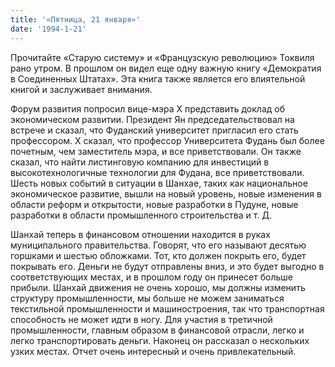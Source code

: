 ```yaml
---
title: '«Пятница, 21 января»'
date: '1994-1-21'
---
```

Прочитайте «Старую систему» ​​и «Французскую революцию» Токвиля рано утром. В прошлом он видел еще одну важную книгу «Демократия в Соединенных Штатах». Эта книга также является его влиятельной книгой и заслуживает внимания.

Форум развития попросил вице-мэра X представить доклад об экономическом развитии. Президент Ян председательствовал на встрече и сказал, что Фуданский университет пригласил его стать профессором. Х сказал, что профессор Университета Фудань был более почетным, чем заместитель мэра, и все приветствовали. Он также сказал, что найти листинговую компанию для инвестиций в высокотехнологичные технологии для Фудана, все приветствовали. Шесть новых событий в ситуации в Шанхае, таких как национальное экономическое развитие, вышли на новый уровень, новые изменения в области реформ и открытости, новые разработки в Пудуне, новые разработки в области промышленного строительства и т. Д.

Шанхай теперь в финансовом отношении находится в руках муниципального правительства. Говорят, что его называют десятью горшками и шестью обложками. Тот, кто должен покрыть его, будет покрывать его. Деньги не будут отправлены вниз, и это будет выгодно в соответствующих местах, и в прошлом году он принесет больше прибыли. Шанхай движения не очень хорошо, мы должны изменить структуру промышленности, мы больше не можем заниматься текстильной промышленности и машиностроения, так что транспортная способность не может идти в ногу. Для участия в третичной промышленности, главным образом в финансовой отрасли, легко и легко транспортировать деньги. Наконец он рассказал о нескольких узких местах. Отчет очень интересный и очень привлекательный.